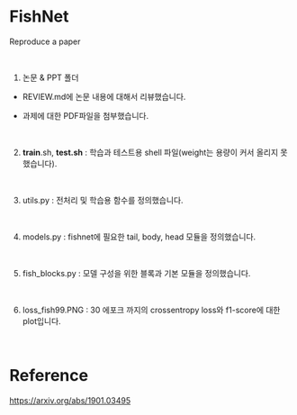 # FishNet
Reproduce a paper

<br/>

1. 논문 & PPT 폴더

- REVIEW.md에 논문 내용에 대해서 리뷰했습니다.

- 과제에 대한 PDF파일을 첨부했습니다.

<br/>

2. __train__.sh, __test.sh__ : 학습과 테스트용 shell 파일(weight는 용량이 커서 올리지 못했습니다).

<br/>

3. utils.py : 전처리 및 학습용 함수를 정의했습니다.

<br/>

4. models.py : fishnet에 필요한 tail, body, head 모듈을 정의했습니다.

<br/>

5. fish_blocks.py : 모델 구성을 위한 블록과 기본 모듈을 정의했습니다.

<br/>

6. loss_fish99.PNG : 30 에포크 까지의 crossentropy loss와 f1-score에 대한 plot입니다.

<br/>

# Reference
https://arxiv.org/abs/1901.03495
